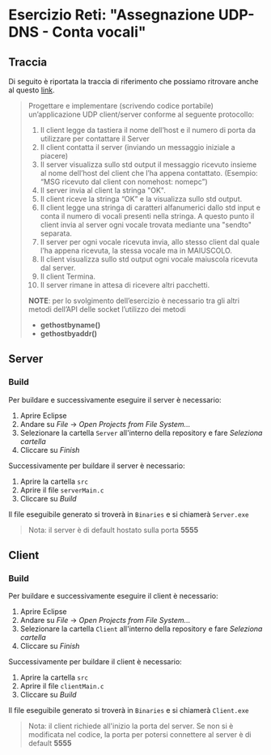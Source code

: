 # Esercizio Reti: "Assegnazione UDP-DNS - Conta vocali"
## Traccia

Di seguito è riportata la traccia di riferimento che possiamo ritrovare anche al questo [link](https://elearning.di.uniba.it/pluginfile.php/98160/mod_resource/content/1/Assegnazione%20UPD%202223%20Reti%20ITPS.pdf).

> Progettare e implementare (scrivendo codice portabile) un’applicazione UDP client/server
> conforme al seguente protocollo:
> 
> 1) Il client legge da tastiera il nome dell’host e il numero di porta da utilizzare per contattare il Server
> 2) Il client contatta il server (inviando un messaggio iniziale a piacere)
> 3) Il server visualizza sullo std output il messaggio ricevuto insieme al nome dell’host del client che l’ha appena contattato. (Esempio: “MSG ricevuto dal client con nomehost: nomepc”)
> 4) Il server invia al client la stringa "OK".
> 5) Il client riceve la stringa “OK” e la visualizza sullo std output.
> 6) Il client legge una stringa di caratteri alfanumerici dallo std input e conta il numero di vocali presenti nella stringa. A questo punto il client invia al server ogni vocale trovata mediante una "sendto" separata.
> 7) Il server per ogni vocale ricevuta invia, allo stesso client dal quale l’ha appena ricevuta, la stessa vocale ma in MAIUSCOLO.
> 8) Il client visualizza sullo std output ogni vocale maiuscola ricevuta dal server.
> 9) Il client Termina.
> 10) Il server rimane in attesa di ricevere altri pacchetti.
> 
> **NOTE**:
> per lo svolgimento dell’esercizio è necessario tra gli altri metodi dell’API delle socket l’utilizzo dei metodi
> - **gethostbyname()**
> - **gethostbyaddr()**

## Server
### Build

Per buildare e successivamente eseguire il server è necessario:
1. Aprire Eclipse
2. Andare su *File* -> *Open Projects from File System...*
3. Selezionare la cartella `Server` all'interno della repository e fare *Seleziona cartella*
4. Cliccare su *Finish*

Successivamente per buildare il server è necessario:
1. Aprire la cartella `src`
2. Aprire il file `serverMain.c`
3. Cliccare su *Build*

Il file eseguibile generato si troverà in `Binaries` e si chiamerà `Server.exe`

> Nota: il server è di default hostato sulla porta **5555**
## Client
### Build

Per buildare e successivamente eseguire il client è necessario:
1. Aprire Eclipse
2. Andare su *File* -> *Open Projects from File System...*
3. Selezionare la cartella `Client` all'interno della repository e fare *Seleziona cartella*
4. Cliccare su *Finish*

Successivamente per buildare il client è necessario:
1. Aprire la cartella `src`
2. Aprire il file `clientMain.c`
3. Cliccare su *Build*

Il file eseguibile generato si troverà in `Binaries` e si chiamerà `Client.exe`

> Nota: il client richiede all'inizio la porta del server. Se non si è modificata nel codice, la porta per potersi connettere al server è di default **5555**
